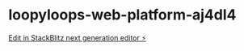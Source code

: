# loopyloops-web-platform-aj4dl4

[Edit in StackBlitz next generation editor ⚡️](https://stackblitz.com/~/github.com/geethakasani/loopyloops-web-platform-aj4dl4)